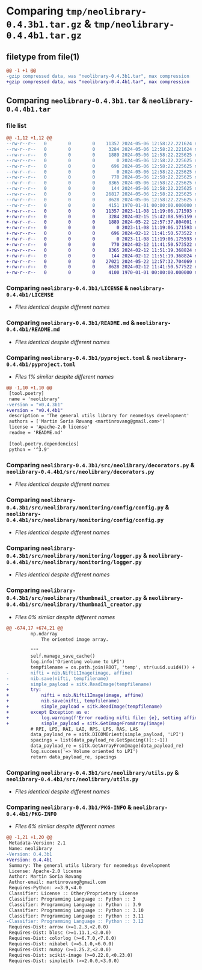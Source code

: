 # Comparing `tmp/neolibrary-0.4.3b1.tar.gz` & `tmp/neolibrary-0.4.4b1.tar.gz`

## filetype from file(1)

```diff
@@ -1 +1 @@
-gzip compressed data, was "neolibrary-0.4.3b1.tar", max compression
+gzip compressed data, was "neolibrary-0.4.4b1.tar", max compression
```

## Comparing `neolibrary-0.4.3b1.tar` & `neolibrary-0.4.4b1.tar`

### file list

```diff
@@ -1,12 +1,12 @@
--rw-r--r--   0        0        0    11357 2024-05-06 12:58:22.221624 neolibrary-0.4.3b1/LICENSE
--rw-r--r--   0        0        0     3284 2024-05-06 12:58:22.221624 neolibrary-0.4.3b1/README.md
--rw-r--r--   0        0        0     1889 2024-05-06 12:58:22.225625 neolibrary-0.4.3b1/pyproject.toml
--rw-r--r--   0        0        0        0 2024-05-06 12:58:22.225625 neolibrary-0.4.3b1/src/neolibrary/__init__.py
--rw-r--r--   0        0        0      696 2024-05-06 12:58:22.225625 neolibrary-0.4.3b1/src/neolibrary/decorators.py
--rw-r--r--   0        0        0        0 2024-05-06 12:58:22.225625 neolibrary-0.4.3b1/src/neolibrary/monitoring/__init__.py
--rw-r--r--   0        0        0      770 2024-05-06 12:58:22.225625 neolibrary-0.4.3b1/src/neolibrary/monitoring/config/config.py
--rw-r--r--   0        0        0     8365 2024-05-06 12:58:22.225625 neolibrary-0.4.3b1/src/neolibrary/monitoring/logger.py
--rw-r--r--   0        0        0      144 2024-05-06 12:58:22.225625 neolibrary-0.4.3b1/src/neolibrary/preproc.py
--rw-r--r--   0        0        0    26817 2024-05-06 12:58:22.225625 neolibrary-0.4.3b1/src/neolibrary/thumbnail_creator.py
--rw-r--r--   0        0        0     8628 2024-05-06 12:58:22.225625 neolibrary-0.4.3b1/src/neolibrary/utils.py
--rw-r--r--   0        0        0     4151 1970-01-01 00:00:00.000000 neolibrary-0.4.3b1/PKG-INFO
+-rw-r--r--   0        0        0    11357 2023-11-08 11:19:06.171593 neolibrary-0.4.4b1/LICENSE
+-rw-r--r--   0        0        0     3284 2024-02-15 15:42:08.595159 neolibrary-0.4.4b1/README.md
+-rw-r--r--   0        0        0     1889 2024-05-22 12:57:37.804001 neolibrary-0.4.4b1/pyproject.toml
+-rw-r--r--   0        0        0        0 2023-11-08 11:19:06.171593 neolibrary-0.4.4b1/src/neolibrary/__init__.py
+-rw-r--r--   0        0        0      696 2024-02-12 11:41:50.573522 neolibrary-0.4.4b1/src/neolibrary/decorators.py
+-rw-r--r--   0        0        0        0 2023-11-08 11:19:06.175593 neolibrary-0.4.4b1/src/neolibrary/monitoring/__init__.py
+-rw-r--r--   0        0        0      770 2024-02-12 11:41:50.573522 neolibrary-0.4.4b1/src/neolibrary/monitoring/config/config.py
+-rw-r--r--   0        0        0     8365 2024-02-12 11:51:19.368824 neolibrary-0.4.4b1/src/neolibrary/monitoring/logger.py
+-rw-r--r--   0        0        0      144 2024-02-12 11:51:19.368824 neolibrary-0.4.4b1/src/neolibrary/preproc.py
+-rw-r--r--   0        0        0    27021 2024-05-22 12:57:32.704069 neolibrary-0.4.4b1/src/neolibrary/thumbnail_creator.py
+-rw-r--r--   0        0        0     8628 2024-02-12 11:41:50.577522 neolibrary-0.4.4b1/src/neolibrary/utils.py
+-rw-r--r--   0        0        0     4100 1970-01-01 00:00:00.000000 neolibrary-0.4.4b1/PKG-INFO
```

### Comparing `neolibrary-0.4.3b1/LICENSE` & `neolibrary-0.4.4b1/LICENSE`

 * *Files identical despite different names*

### Comparing `neolibrary-0.4.3b1/README.md` & `neolibrary-0.4.4b1/README.md`

 * *Files identical despite different names*

### Comparing `neolibrary-0.4.3b1/pyproject.toml` & `neolibrary-0.4.4b1/pyproject.toml`

 * *Files 1% similar despite different names*

```diff
@@ -1,10 +1,10 @@
 [tool.poetry]
 name = 'neolibrary'
-version = "v0.4.3b1"
+version = "v0.4.4b1"
 description = 'The general utils library for neomedsys development'
 authors = ['Martin Soria Røvang <martinrovang@gmail.com>']
 license = 'Apache-2.0 license'
 readme = 'README.md'
 
 [tool.poetry.dependencies]
 python = '^3.9'
```

### Comparing `neolibrary-0.4.3b1/src/neolibrary/decorators.py` & `neolibrary-0.4.4b1/src/neolibrary/decorators.py`

 * *Files identical despite different names*

### Comparing `neolibrary-0.4.3b1/src/neolibrary/monitoring/config/config.py` & `neolibrary-0.4.4b1/src/neolibrary/monitoring/config/config.py`

 * *Files identical despite different names*

### Comparing `neolibrary-0.4.3b1/src/neolibrary/monitoring/logger.py` & `neolibrary-0.4.4b1/src/neolibrary/monitoring/logger.py`

 * *Files identical despite different names*

### Comparing `neolibrary-0.4.3b1/src/neolibrary/thumbnail_creator.py` & `neolibrary-0.4.4b1/src/neolibrary/thumbnail_creator.py`

 * *Files 0% similar despite different names*

```diff
@@ -674,17 +674,21 @@
         np.ndarray
             The oriented image array.
 
         """
         self.manage_save_cache()
         log.info('Orienting volume to LPI')
         tempfilename = os.path.join(ROOT, 'temp', str(uuid.uuid4()) + '.nii.gz')
-        nifti = nib.Nifti1Image(image, affine)
-        nib.save(nifti, tempfilename)
-        simple_payload = sitk.ReadImage(tempfilename)
+        try:
+            nifti = nib.Nifti1Image(image, affine)
+            nib.save(nifti, tempfilename)
+            simple_payload = sitk.ReadImage(tempfilename)
+        except Exception as e:
+            log.warning(f'Error reading nifti file: {e}, setting affine to identity...')
+            simple_payload = sitk.GetImageFromArray(image)
         # RPI, LPI, RAI, LAI, RPS, LPS, RAS, LAS
         data_payload_re = sitk.DICOMOrient(simple_payload, 'LPI')
         spacings = list(data_payload_re.GetSpacing()[::-1])
         data_payload_re = sitk.GetArrayFromImage(data_payload_re)
         log.success('=> Volume oriented to LPI')
         return data_payload_re, spacings
```

### Comparing `neolibrary-0.4.3b1/src/neolibrary/utils.py` & `neolibrary-0.4.4b1/src/neolibrary/utils.py`

 * *Files identical despite different names*

### Comparing `neolibrary-0.4.3b1/PKG-INFO` & `neolibrary-0.4.4b1/PKG-INFO`

 * *Files 6% similar despite different names*

```diff
@@ -1,21 +1,20 @@
 Metadata-Version: 2.1
 Name: neolibrary
-Version: 0.4.3b1
+Version: 0.4.4b1
 Summary: The general utils library for neomedsys development
 License: Apache-2.0 license
 Author: Martin Soria Røvang
 Author-email: martinrovang@gmail.com
 Requires-Python: >=3.9,<4.0
 Classifier: License :: Other/Proprietary License
 Classifier: Programming Language :: Python :: 3
 Classifier: Programming Language :: Python :: 3.9
 Classifier: Programming Language :: Python :: 3.10
 Classifier: Programming Language :: Python :: 3.11
-Classifier: Programming Language :: Python :: 3.12
 Requires-Dist: arrow (>=1.2.3,<2.0.0)
 Requires-Dist: blosc (>=1.11.1,<2.0.0)
 Requires-Dist: colorlog (>=6.7.0,<7.0.0)
 Requires-Dist: nibabel (>=5.1.0,<6.0.0)
 Requires-Dist: numpy (>=1.25.2,<2.0.0)
 Requires-Dist: scikit-image (>=0.22.0,<0.23.0)
 Requires-Dist: simpleitk (>=2.0.0,<3.0.0)
```

